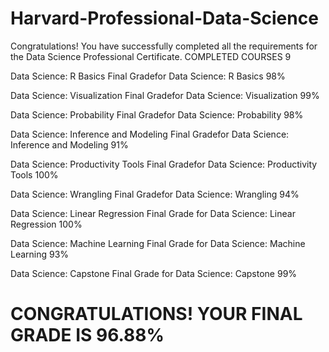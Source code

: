 # Harvard-Professional-Data-Science


Congratulations!
You have successfully completed all the requirements for the Data Science Professional Certificate.
COMPLETED COURSES 9

Data Science: R Basics
Final Gradefor Data Science: R Basics
98%

Data Science: Visualization
Final Gradefor Data Science: Visualization
99%

Data Science: Probability
Final Gradefor Data Science: Probability
98%

Data Science: Inference and Modeling
Final Gradefor Data Science: Inference and Modeling
91%

Data Science: Productivity Tools
Final Gradefor Data Science: Productivity Tools
100%

Data Science: Wrangling
Final Gradefor Data Science: Wrangling
94%

Data Science: Linear Regression
Final Grade for Data Science: Linear Regression
100%

Data Science: Machine Learning
Final Grade for Data Science: Machine Learning
93%

Data Science: Capstone
Final Grade for Data Science: Capstone
99%


# CONGRATULATIONS! YOUR FINAL GRADE IS 96.88%
